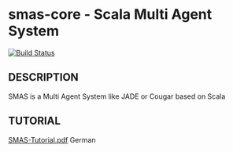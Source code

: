 smas-core - Scala Multi Agent System
====================================

[![Build Status](https://buildhive.cloudbees.com/job/scala-multi-agent-system/job/smas-core/badge/icon)](https://buildhive.cloudbees.com/job/scala-multi-agent-system/job/smas-core/)

## DESCRIPTION

SMAS is a Multi Agent System like JADE or Cougar based on Scala

## TUTORIAL

[SMAS-Tutorial.pdf](http://www.hs-augsburg.de/~c-ego/public/SMAS-Tutorial.pdf) German


